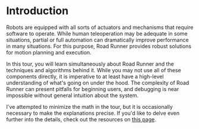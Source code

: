 # Introduction

Robots are equipped with all sorts of actuators and mechanisms that require software to operate. While human teleoperation may be adequate in some situations, partial or full automation can dramatically improve performance in many situations. For this purpose, Road Runner provides robust solutions for motion planning and execution.

In this tour, you will learn simultaneously about Road Runner and the techniques and algorithms behind it. While you may not use all of these components directly, it is imperative to at least have a high-level understanding of what's going on under the hood. The complexity of Road Runner can present pitfalls for beginning users, and debugging is near impossible without general intuition about the system.

I've attempted to minimize the math in the tour, but it is occasionally necessary to make the explanations precise. If you'd like to delve even further into the details, check out the resources on [this page](../advanced/resources.md).

